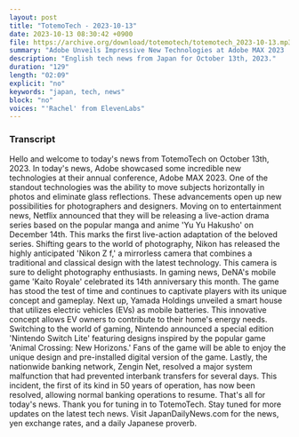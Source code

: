 ```yaml
---
layout: post
title: "TotemoTech - 2023-10-13"
date: 2023-10-13 08:30:42 +0900
file: https://archive.org/download/totemotech/totemotech_2023-10-13.mp3
summary: "Adobe Unveils Impressive New Technologies at Adobe MAX 2023 | Netflix to Release Live-Action Drama 'Yu Yu Hakusho', & more…"
description: "English tech news from Japan for October 13th, 2023."
duration: "129"
length: "02:09"
explicit: "no"
keywords: "japan, tech, news"
block: "no"
voices: "'Rachel' from ElevenLabs"
---
```


### Transcript

Hello and welcome to today's news from TotemoTech on October 13th, 2023. In today's news, Adobe showcased some incredible new technologies at their annual conference, Adobe MAX 2023. One of the standout technologies was the ability to move subjects horizontally in photos and eliminate glass reflections. These advancements open up new possibilities for photographers and designers. Moving on to entertainment news, Netflix announced that they will be releasing a live-action drama series based on the popular manga and anime 'Yu Yu Hakusho' on December 14th. This marks the first live-action adaptation of the beloved series. Shifting gears to the world of photography, Nikon has released the highly anticipated 'Nikon Z f,' a mirrorless camera that combines a traditional and classical design with the latest technology. This camera is sure to delight photography enthusiasts. In gaming news, DeNA's mobile game 'Kaito Royale' celebrated its 14th anniversary this month. The game has stood the test of time and continues to captivate players with its unique concept and gameplay. Next up, Yamada Holdings unveiled a smart house that utilizes electric vehicles (EVs) as mobile batteries. This innovative concept allows EV owners to contribute to their home's energy needs. Switching to the world of gaming, Nintendo announced a special edition 'Nintendo Switch Lite' featuring designs inspired by the popular game 'Animal Crossing: New Horizons.' Fans of the game will be able to enjoy the unique design and pre-installed digital version of the game. Lastly, the nationwide banking network, Zengin Net, resolved a major system malfunction that had prevented interbank transfers for several days. This incident, the first of its kind in 50 years of operation, has now been resolved, allowing normal banking operations to resume. That's all for today's news. Thank you for tuning in to TotemoTech. Stay tuned for more updates on the latest tech news.   Visit JapanDailyNews.com for the news, yen exchange rates, and a daily Japanese proverb.
